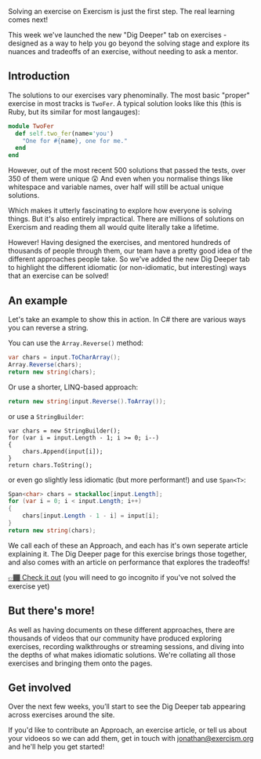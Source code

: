 Solving an exercise on Exercism is just the first step. 
The real learning comes next!

This week we've launched the new "Dig Deeper" tab on exercises - designed as a way to help you go beyond the solving stage and explore its nuances and tradeoffs of an exercise, without needing to ask a mentor.

## Introduction

The solutions to our exercises vary phenominally. 
The most basic "proper" exercise in most tracks is `TwoFer`. 
A typical solution looks like this (this is Ruby, but its similar for most langauges):

```ruby
module TwoFer
  def self.two_fer(name='you')
    "One for #{name}, one for me."
  end
end
```

However, out of the most recent 500 solutions that passed the tests, over 350 of them were unique 😲 
And even when you normalise things like whitespace and variable names, over half will still be actual unique solutions.

Which makes it utterly fascinating to explore how everyone is solving things. 
But it's also entirely impractical. There are millions of solutions on Exercism and reading them all would quite literally take a lifetime.

However! Having designed the exercises, and mentored hundreds of thousands of people through them, our team have a pretty good idea of the different approaches people take.
So we've added the new Dig Deeper tab to highlight the different idiomatic (or non-idiomatic, but interesting) ways that an exercise can be solved!

## An example

Let's take an example to show this in action. 
In C# there are various ways you can reverse a string.

You can use the `Array.Reverse()` method:
```csharp
var chars = input.ToCharArray();
Array.Reverse(chars);
return new string(chars);
```

Or use a shorter, LINQ-based approach:
```csharp
return new string(input.Reverse().ToArray());
```

or use a `StringBuilder`:
```
var chars = new StringBuilder();
for (var i = input.Length - 1; i >= 0; i--)
{
    chars.Append(input[i]);
}
return chars.ToString();
```

or even go slightly less idiomatic (but more performant!) and use `Span<T>`:

```csharp
Span<char> chars = stackalloc[input.Length];
for (var i = 0; i < input.Length; i++)
{
    chars[input.Length - 1 - i] = input[i];
}
return new string(chars);
```

We call each of these an Approach, and each has it's own seperate article explaining it. 
The Dig Deeper page for this exercise brings those together, and also comes with an article on performance that explores the tradeoffs!

[👉🏾 Check it out](https://exercism.org/tracks/csharp/exercises/reverse-string/dig_deeper) (you will need to go incognito if you've not solved the exercise yet)

## But there's more!

As well as having documents on these different approaches, there are thousands of videos that our community have produced exploring exercises, recording walkthroughs or streaming sessions, and diving into the depths of what makes idiomatic solutions.
We're collating all those exercises and bringing them onto the pages.

## Get involved

Over the next few weeks, you’ll start to see the Dig Deeper tab appearing across exercises around the site.

If you'd like to contribute an Approach, an exercise article, or tell us about your vidoeos so we can add them, get in touch with [jonathan@exercism.org](mailto:jonathan@exercism.org) and he'll help you get started!
